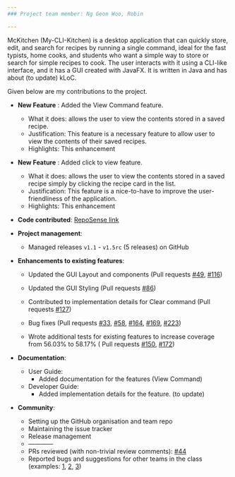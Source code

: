 ```yaml
---
### Project team member: Ng Geon Woo, Robin

---
```

McKitchen (My-CLI-Kitchen) is a desktop application that can quickly store, edit, and search for recipes by running a single command, ideal for the fast typists, home cooks, and students who want a simple way to store or search for simple recipes to cook. The user interacts with it using a CLI-like interface, and it has a GUI created with JavaFX. It is written in Java and has about (to update) kLoC.

Given below are my contributions to the project.

* **New Feature** : Added the View Command feature.
  * What it does: allows the user to view the contents stored in a saved recipe.
  * Justification: This feature is a necessary feature to allow user to view the contents of their saved recipes.
  * Highlights: This enhancement

* **New Feature** : Added click to view feature.
  * What it does: allows the user to view the contents stored in a saved recipe simply by 
    clicking the recipe card in the list.
  * Justification: This feature is a nice-to-have to improve the user-friendliness of the application.
  * Highlights: This enhancement
  
* **Code contributed**: [RepoSense link](https://nus-cs2103-ay2122s2.github.io/tp-dashboard/?search=oddcorner&sort=groupTitle&sortWithin=title&timeframe=commit&mergegroup=&groupSelect=groupByRepos&breakdown=true&checkedFileTypes=docs~functional-code~test-code~other&since=2022-02-18&tabOpen=true&tabAuthor=Oddcorner&tabRepo=AY2122S2-CS2103T-T17-2%2Ftp%5Bmaster%5D&authorshipIsMergeGroup=false&authorshipFileTypes=docs~functional-code~test-code&authorshipIsBinaryFileTypeChecked=false&tabType=authorship)

* **Project management**:
  * Managed releases `v1.1` - `v1.5rc` (5 releases) on GitHub

* **Enhancements to existing features**:
  * Updated the GUI Layout and components (Pull requests [\#49](https://github.com/AY2122S2-CS2103T-T17-2/tp/pull/49),
    [\#116](https://github.com/AY2122S2-CS2103T-T17-2/tp/pull/116))
  * Updated the GUI Styling (Pull requests [\#86](https://github.com/AY2122S2-CS2103T-T17-2/tp/pull/86))
  
  * Contributed to implementation details for Clear command 
  (Pull requests [\#127](https://github.com/AY2122S2-CS2103T-T17-2/tp/pull/127))
  * Bug fixes (Pull requests [\#33](https://github.com/AY2122S2-CS2103T-T17-2/tp/pull/33), 
    [\#58](https://github.com/AY2122S2-CS2103T-T17-2/tp/pull/58), 
    [\#164](https://github.com/AY2122S2-CS2103T-T17-2/tp/pull/164), 
    [\#169](https://github.com/AY2122S2-CS2103T-T17-2/tp/pull/169), 
    [\#223](https://github.com/AY2122S2-CS2103T-T17-2/tp/pull/233))
  
  * Wrote additional tests for existing features to increase coverage from 56.03% to 58.17% (
    Pull requests [\#150](https://github.com/AY2122S2-CS2103T-T17-2/tp/pull/150), 
    [\#172](https://github.com/AY2122S2-CS2103T-T17-2/tp/pull/172))

* **Documentation**:
  * User Guide:
    * Added documentation for the features (View Command)
  * Developer Guide:
    * Added implementation details for the feature. (to update)

* **Community**:
  * Setting up the GitHub organisation and team repo
  * Maintaining the issue tracker
  * Release management
  * ————
  * PRs reviewed (with non-trivial review comments): [\#44](https://github.com/AY2122S2-CS2103T-T17-2/tp/pull/44)
  * Reported bugs and suggestions for other teams in the class (examples: [1](), [2](), [3]())

